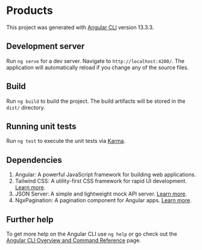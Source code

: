 # Products

This project was generated with [Angular CLI](https://github.com/angular/angular-cli) version 13.3.3.

## Development server

Run `ng serve` for a dev server. Navigate to `http://localhost:4200/`. The application will automatically reload if you change any of the source files.

## Build

Run `ng build` to build the project. The build artifacts will be stored in the `dist/` directory.

## Running unit tests

Run `ng test` to execute the unit tests via [Karma](https://karma-runner.github.io).

## Dependencies

1.  Angular: A powerful JavaScript framework for building web applications.
2.  Tailwind CSS: A utility-first CSS framework for rapid UI development. [Learn more](https://tailwindcss.com/docs/guides/angular).
3.  JSON Server: A simple and lightweight mock API server. [Learn more](https://www.npmjs.com/package/json-server).
4.  NgxPagination: A pagination component for Angular apps. [Learn more](https://www.npmjs.com/package/ngx-pagination).

## Further help

To get more help on the Angular CLI use `ng help` or go check out the [Angular CLI Overview and Command Reference](https://angular.io/cli) page.
